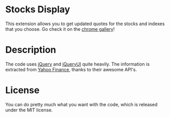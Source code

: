 # Stocks Display

This extension allows you to get updated quotes for the stocks and
indexes that you choose. Go check it on the [chrome
gallery](https://chrome.google.com/extensions/detail/hoidaconopihnbiobcfdlljlnemdpaka)!

# Description

The code uses [jQuery](http://jquery.com) and
[jQueryUI](http://jqueryui.com) quite heavily. The information is
extracted from [Yahoo Finance](http://finance.yahoo.com), thanks to
their awesome API's.

# License

You can do pretty much what you want with the code, which is released
under the MIT license.
